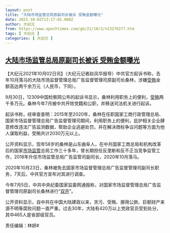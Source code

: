 ```yaml
---
layout: post
title: "大陆市场监管总局原副司长被诉 受贿金额曝光"
date: 2021-10-02T13:17:01.000Z
author: 大纪元
from: https://www.epochtimes.com/gb/21/10/2/n13276277.htm
tags: [ 大纪元 ]
categories: [ 大纪元 ]
---
```

<!--1633180621000-->
[大陆市场监管总局原副司长被诉 受贿金额曝光](https://www.epochtimes.com/gb/21/10/2/n13276277.htm)
------

<div>
<p>【大纪元2021年10月02日讯】（大纪元记者赵凤华报导）中共官方起诉书称，去年10月落马的大陆市场监督管理总局广告监督管理司原副司长桑林，涉嫌<a href="https://www.epochtimes.com/gb/tag/%E5%8F%97%E8%B4%BF.html">受贿</a>金额高达两千余万元（人民币，下同）。</p><p>9月30日，12309中国检察网公布的起诉书显示，桑林利用职务上的便利，<a href="https://www.epochtimes.com/gb/tag/%E5%8F%97%E8%B4%BF.html">受贿</a>两千多万元。桑林今年7月被中共开除党籍和公职，并移送司法机关进行起诉。</p><p>起诉书称，经审查查明：2015年至2020年，桑林在任职国家工商行政管理总局、国家市场监督管理总局广告监督管理司期间，利用职务上的便利，庇护相关企业肆意修改违法广告监测数据，帮助企业逃避处罚，并在解决商标争议问题等方面为他人谋取利益，受贿共计2030万元以上。</p><p>公开资料显示，现年58岁的桑林是山东曲阜人，在中共国家工商总局和机构改革后的国家<a href="https://www.epochtimes.com/gb/tag/%E5%B8%82%E5%9C%BA%E7%9B%91%E7%AE%A1.html">市场监管</a>总局工作三十多年，曾长期担任反垄断和反不正当竞争监管工作，2018年升任市场监管总局广告监管司副司长，2020年10月落马。</p><p>2020年10月23日，桑林被免去国家市场监督管理总局广告监督管理司副司长职务，7天后，中共官方宣布对其进行调查。</p><p>今年7月5日，中共中央纪委国家监委网通报称，对国家市场监督管理总局广告监督管理司原副司长桑林进行“<a href="https://www.epochtimes.com/gb/tag/%E5%8F%8C%E5%BC%80.html">双开</a>”。</p><p>公开资料显示，自中共在中国大陆建政以来，贪污、受贿、挪用公款、巨额财产来源不明等腐败问题一直严重。过去30年，大陆有420万以上党政官员受到处分，其中465人是省部级官员。</p><p>责任编辑：林妍#</p>
</div>
